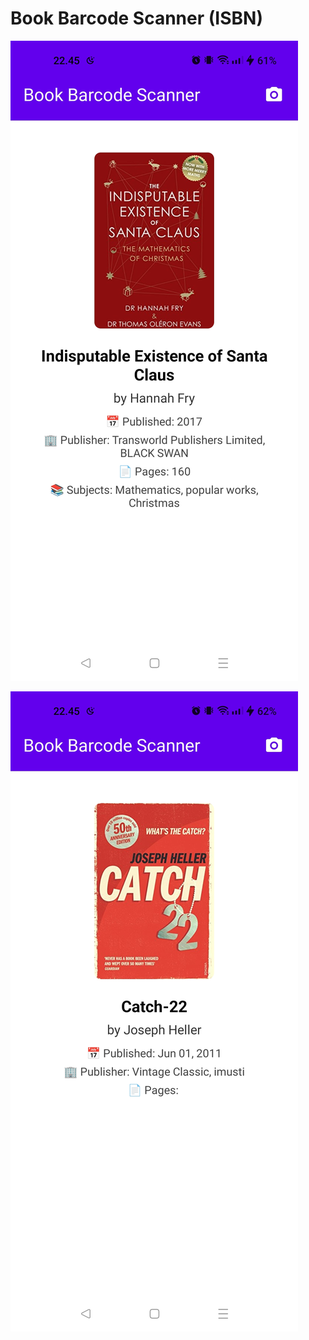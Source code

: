 # Book Barcode Scanner (ISBN)

![image1](./assets/Screenshot_1.jpg)

![image2](./assets/Screenshot_2.jpg)
